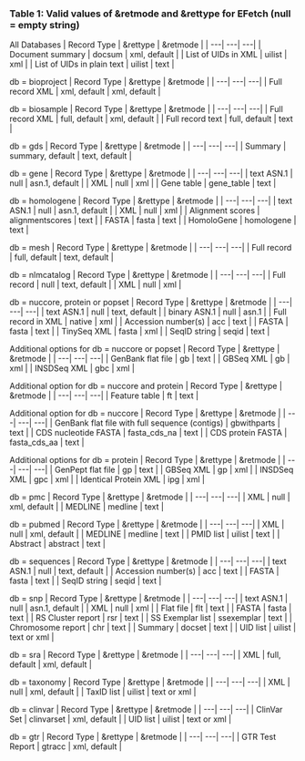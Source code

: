 ### Table 1: Valid values of &retmode and &rettype for EFetch (null = empty string)

All Databases
| Record Type | &rettype | &retmode |
| ---| ---| ---|
| Document summary | docsum | xml, default |
| List of UIDs in XML | uilist | xml |
| List of UIDs in plain text | uilist | text |

db = bioproject
| Record Type | &rettype | &retmode |
| ---| ---| ---|
| Full record XML | xml, default | xml, default |

db = biosample
| Record Type | &rettype | &retmode |
| ---| ---| ---|
| Full record XML | full, default | xml, default |
| Full record text | full, default | text |

db = gds
| Record Type | &rettype | &retmode |
| ---| ---| ---|
| Summary | summary, default | text, default |

db = gene
| Record Type | &rettype | &retmode |
| ---| ---| ---|
| text ASN.1 | null | asn.1, default |
| XML | null | xml |
| Gene table | gene_table | text |

db = homologene
| Record Type | &rettype | &retmode |
| ---| ---| ---|
| text ASN.1 | null | asn.1, default |
| XML | null | xml |
| Alignment scores | alignmentscores | text |
| FASTA | fasta | text |
| HomoloGene | homologene | text |

db = mesh
| Record Type | &rettype | &retmode |
| ---| ---| ---|
| Full record | full, default | text, default |

db = nlmcatalog
| Record Type | &rettype | &retmode |
| ---| ---| ---|
| Full record | null | text, default |
| XML | null | xml |

db = nuccore, protein or popset
| Record Type | &rettype | &retmode |
| ---| ---| ---|
| text ASN.1 | null | text, default |
| binary ASN.1 | null | asn.1 |
| Full record in XML | native | xml |
| Accession number(s) | acc | text |
| FASTA | fasta | text |
| TinySeq XML | fasta | xml |
| SeqID string | seqid | text |

Additional options for db = nuccore or popset
| Record Type | &rettype | &retmode |
| ---| ---| ---|
| GenBank flat file | gb | text |
| GBSeq XML | gb | xml |
| INSDSeq XML | gbc | xml |

Additional option for db = nuccore and protein
| Record Type | &rettype | &retmode |
| ---| ---| ---|
| Feature table | ft | text |

Additional option for db = nuccore
| Record Type | &rettype | &retmode |
| ---| ---| ---|
| GenBank flat file with full sequence (contigs) | gbwithparts | text |
| CDS nucleotide FASTA | fasta_cds_na | text |
| CDS protein FASTA | fasta_cds_aa | text |

Additional options for db = protein
| Record Type | &rettype | &retmode |
| ---| ---| ---|
| GenPept flat file | gp | text |
| GBSeq XML | gp | xml |
| INSDSeq XML | gpc | xml |
| Identical Protein XML | ipg | xml |

db = pmc
| Record Type | &rettype | &retmode |
| ---| ---| ---|
| XML | null | xml, default |
| MEDLINE | medline | text |

db = pubmed
| Record Type | &rettype | &retmode |
| ---| ---| ---|
| XML | null | xml, default |
| MEDLINE | medline | text |
| PMID list | uilist | text |
| Abstract | abstract | text |

db = sequences
| Record Type | &rettype | &retmode |
| ---| ---| ---|
| text ASN.1 | null | text, default |
| Accession number(s) | acc | text |
| FASTA | fasta | text |
| SeqID string | seqid | text |

db = snp
| Record Type | &rettype | &retmode |
| ---| ---| ---|
| text ASN.1 | null | asn.1, default |
| XML | null | xml |
| Flat file | flt | text |
| FASTA | fasta | text |
| RS Cluster report | rsr | text |
| SS Exemplar list | ssexemplar | text |
| Chromosome report | chr | text |
| Summary | docset | text |
| UID list | uilist | text or xml |

db = sra
| Record Type | &rettype | &retmode |
| ---| ---| ---|
| XML | full, default | xml, default |

db = taxonomy
| Record Type | &rettype | &retmode |
| ---| ---| ---|
| XML | null | xml, default |
| TaxID list | uilist | text or xml |

db = clinvar
| Record Type | &rettype | &retmode |
| ---| ---| ---|
| ClinVar Set | clinvarset | xml, default |
| UID list | uilist | text or xml |

db = gtr
| Record Type | &rettype | &retmode |
| ---| ---| ---|
| GTR Test Report | gtracc | xml, default |